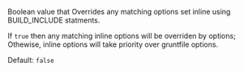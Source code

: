 Boolean value that Overrides any matching options set inline using BUILD_INCLUDE statments.

If `true` then any matching inline options will be overriden by options;
Othewise, inline options will take priority over gruntfile options.

Default: `false`  
